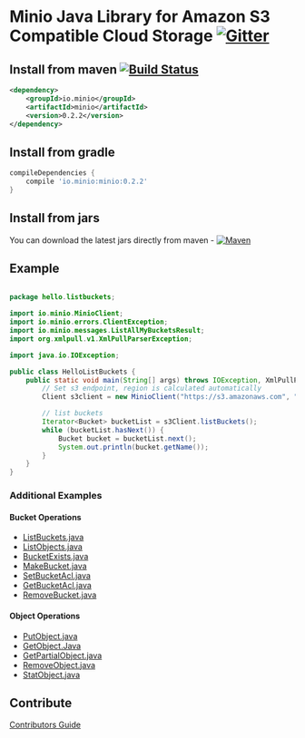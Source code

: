 # Minio Java Library for Amazon S3 Compatible Cloud Storage [![Gitter](https://badges.gitter.im/Join%20Chat.svg)](https://gitter.im/Minio/minio?utm_source=badge&utm_medium=badge&utm_campaign=pr-badge&utm_content=badge)

## Install from maven [![Build Status](https://travis-ci.org/minio/minio-java.svg)](https://travis-ci.org/minio/minio-java)

```xml
<dependency>
    <groupId>io.minio</groupId>
    <artifactId>minio</artifactId>
    <version>0.2.2</version>
</dependency>
```

## Install from gradle

```gradle
compileDependencies {
    compile 'io.minio:minio:0.2.2'
}
```

## Install from jars

You can download the latest jars directly from maven - [![Maven](https://img.shields.io/maven-central/v/io.minio/minio.svg)](http://repo1.maven.org/maven2/io/minio/minio/0.2.2/)

## Example
```java

package hello.listbuckets;

import io.minio.MinioClient;
import io.minio.errors.ClientException;
import io.minio.messages.ListAllMyBucketsResult;
import org.xmlpull.v1.XmlPullParserException;

import java.io.IOException;

public class HelloListBuckets {
    public static void main(String[] args) throws IOException, XmlPullParserException, ClientException {
        // Set s3 endpoint, region is calculated automatically
        Client s3client = new MinioClient("https://s3.amazonaws.com", "YOUR-ACCESSKEYID", "YOUR-SECRETACCESSKEY");

        // list buckets
        Iterator<Bucket> bucketList = s3Client.listBuckets();
        while (bucketList.hasNext()) {
            Bucket bucket = bucketList.next();
            System.out.println(bucket.getName());
        }
    }
}

```

### Additional Examples

#### Bucket Operations

* [ListBuckets.java](./src/main/java/io/minio/examples/ListBuckets.java)
* [ListObjects.java](./src/main/java/io/minio/examples/ListObjects.java)
* [BucketExists.java](./src/main/java/io/minio/examples/BucketExists.java)
* [MakeBucket.java](./src/main/java/io/minio/examples/MakeBucket.java)
* [SetBucketAcl.java](./src/main/java/io/minio/examples/SetBucketAcl.java)
* [GetBucketAcl.java](./src/main/java/io/minio/examples/GetBucketAcl.java)
* [RemoveBucket.java](./src/main/java/io/minio/examples/RemoveBucket.java)

#### Object Operations

* [PutObject.java](./src/main/java/io/minio/examples/PutObject.java)
* [GetObject.Java](./src/main/java/io/minio/examples/GetObject.java)
* [GetPartialObject.java](./src/main/java/io/minio/examples/GetPartialObject.java)
* [RemoveObject.java](./src/main/java/io/minio/examples/RemoveObject.java)
* [StatObject.java](./src/main/java/io/minio/examples/StatObject.java)

## Contribute

[Contributors Guide](./CONTRIBUTING.md)
